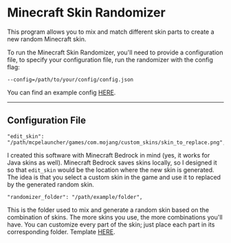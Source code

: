# Minecraft Skin Randomizer

This program allows you to mix and match different skin parts to create a new random Minecraft skin.

To run the Minecraft Skin Randomizer, you'll need to provide a configuration file, to specify your configuration file, run the randomizer with the config flag:

```--config=/path/to/your/config/config.json```

 You can find an example config [HERE](https://github.com/nellfs/minecraft-skin-randomizer/blob/main/example/config.json).

---

## Configuration File


```
"edit_skin": "/path/mcpelauncher/games/com.mojang/custom_skins/skin_to_replace.png",
```
I created this software with Minecraft Bedrock in mind (yes, it works for Java skins as well). 
Minecraft Bedrock saves skins locally, so I designed it so that `edit_skin` would be the location where the new skin is generated.
The idea is that you select a custom skin in the game and use it to replaced by the generated random skin.

```
"randomizer_folder": "/path/example/folder",
```

This is the folder used to mix and generate a random skin based on the combination of skins. The more skins you use, the more combinations you'll have. 
You can customize every part of the skin; just place each part in its corresponding folder. 
Template [HERE](https://github.com/nellfs/minecraft-skin-randomizer/tree/main/example/skins).
